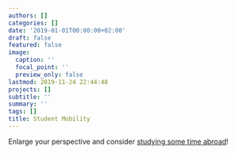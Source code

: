 ```yaml
---
authors: []
categories: []
date: '2019-01-01T00:00:00+02:00'
draft: false
featured: false
image:
  caption: ''
  focal_point: ''
  preview_only: false
lastmod: 2019-11-24 22:44:48
projects: []
subtitle: ''
summary: ''
tags: []
title: Student Mobility
---
```


Enlarge your perspective and consider 
[studying some time abroad](https://www.tuwien.at/studium/international/studieren-im-ausland/mobilitaetsprogrogramme/uebersicht/)!
